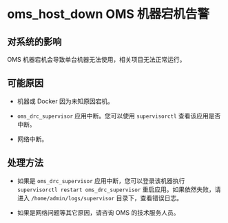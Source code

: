 # oms_host_down OMS 机器宕机告警 


## 对系统的影响 

OMS 机器宕机会导致单台机器无法使用，相关项目无法正常运行。

## 可能原因 

* 机器或 Docker 因为未知原因宕机。

* `oms_drc_supervisor` 应用中断。您可以使用 `supervisorctl` 查看该应用是否中断。

* 网络中断。

## 处理方法 

* 如果是 `oms_drc_supervisor` 应用中断，您可以登录该机器执行 `supervisorctl restart oms_drc_supervisor` 重启应用。如果依然失败，请进入 `/home/admin/logs/supervisor` 目录下，查看错误日志。

* 如果是网络问题等其它原因，请咨询 OMS 的技术服务人员。

  



